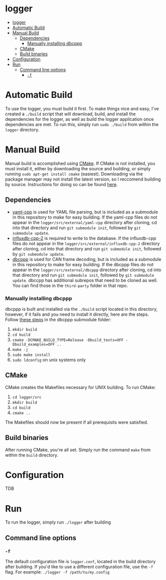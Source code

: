 # logger

<!-- @import "[TOC]" {cmd="toc" depthFrom=1 depthTo=6 orderedList=false} -->

<!-- code_chunk_output -->

- [logger](#logger)
- [Automatic Build](#automatic-build)
- [Manual Build](#manual-build)
  - [Dependencies](#dependencies)
    - [Manually installing dbcppp](#manually-installing-dbcppp)
  - [CMake](#cmake)
  - [Build binaries](#build-binaries)
- [Configuration](#configuration)
- [Run](#run)
  - [Command line options](#command-line-options)
    - [`-f`](#-f)

<!-- /code_chunk_output -->

# Automatic Build

To use the logger, you must build it first. To make things nice and easy, I've created a `./build` script that will download, build, and install the dependencies for the logger, as well as build the logger application once dependencies are met. To run this, simply run `sudo ./build` from within the `logger` directory.


# Manual Build

Manual build is accomplished using [CMake](https://cmake.org). If CMake is not installed, you must install it, either by downloading the source and building, or simply running `sudo apt-get install cmake` (easiest). Downloading via the package manager may not install the latest version, so I reccomend building by source. Instructions for doing so can be found [here](https://cmake.org/install/).

## Dependencies

* [yaml-cpp](https://github.com/jbeder/yaml-cpp) is used for YAML file parsing, but is included as a submodule in this repository to make for easy building. If the yaml-cpp files do not appear in the `logger/src/external/yaml-cpp` directory after cloning, cd into that directory and run `git submodule init`, followed by `git submodule update`.
* [influxdb-cpp-2](https://github.com/TheYonkk/influxdb-cpp-2) is required to write to the database. If the influxdb-cpp files do not appear in the `logger/src/external/influxdb-cpp-2` directory after cloning, cd into that directory and run `git submodule init`, followed by `git submodule update`.
* [dbcppp](https://github.com/xR3b0rn/dbcppp) is used for CAN frame decoding, but is included as a submodule in this repository to make for easy building. If the dbcppp files do not appear in the `logger/src/external/dbcppp` directory after cloning, cd into that directory and run `git submodule init`, followed by `git submodule update`. dbccpp has additional subrepos that need to be cloned as well. You can find those in the `third-party` folder in that repo.

### Manually installing dbcppp
dbcppp is built and installed via the `./build` script located in this directory, however, if it fails and you need to install it directly, here are the steps. Follow [these steps](https://github.com/xR3b0rn/dbcppp#build--install) in the dbcppp submodule folder:
  1. `mkdir build`
  2. `cd build`
  3. `cmake -DCMAKE_BUILD_TYPE=Release -Dbuild_tests=OFF -Dbuild_examples=OFF ..`
  4. `make -j`
  5. `sudo make install`
  6. `sudo ldconfig` on unix systems only

## CMake
CMake creates the Makefiles necessary for UNIX building. To run CMake:
1. `cd logger/src`
2. `mkdir build`
3. `cd build`
4. `cmake ..`

The Makefiles should now be present if all prerequisits were satisfied.

## Build binaries

After running CMake, you're all set. Simply run the command `make` from within the `build` directory.

# Configuration

TDB

# Run

To run the logger, simply run `./logger` after building

## Command line options

### `-f`
The default configuration file is `logger.conf`, located in the build directory after building. If you'd like to use a different configuration file, use the `-f` flag. For example: `./logger -f /path/to/my.config`
